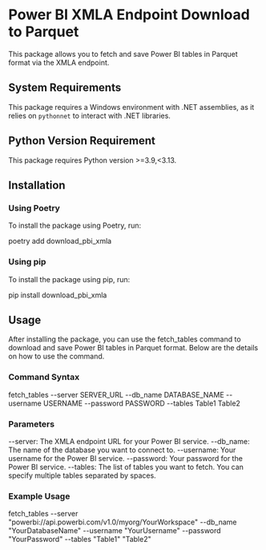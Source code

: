 # Power BI XMLA Endpoint Download to Parquet

This package allows you to fetch and save Power BI tables in Parquet format via the XMLA endpoint.

## System Requirements

This package requires a Windows environment with .NET assemblies, as it relies on `pythonnet` to interact with .NET libraries.

## Python Version Requirement

This package requires Python version >=3.9,<3.13.

## Installation

### Using Poetry

To install the package using Poetry, run:

poetry add download_pbi_xmla

### Using pip

To install the package using pip, run:

pip install download_pbi_xmla

## Usage
After installing the package, you can use the fetch_tables command to download and save Power BI tables in Parquet format.
Below are the details on how to use the command.

### Command Syntax

fetch_tables --server SERVER_URL --db_name DATABASE_NAME --username USERNAME --password PASSWORD --tables Table1 Table2

### Parameters

--server: The XMLA endpoint URL for your Power BI service.
--db_name: The name of the database you want to connect to.
--username: Your username for the Power BI service.
--password: Your password for the Power BI service.
--tables: The list of tables you want to fetch. You can specify multiple tables separated by spaces.

### Example Usage

fetch_tables --server "powerbi://api.powerbi.com/v1.0/myorg/YourWorkspace" --db_name "YourDatabaseName" --username "YourUsername" --password "YourPassword" --tables "Table1" "Table2"



